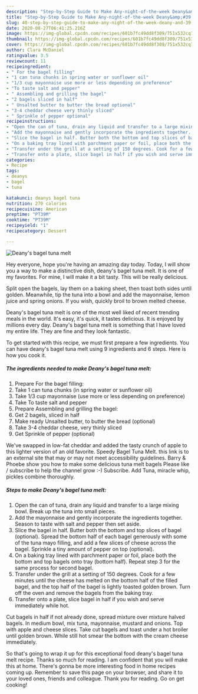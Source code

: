 ```yaml
---
description: "Step-by-Step Guide to Make Any-night-of-the-week Deany&amp;#39;s bagel tuna melt"
title: "Step-by-Step Guide to Make Any-night-of-the-week Deany&amp;#39;s bagel tuna melt"
slug: 40-step-by-step-guide-to-make-any-night-of-the-week-deany-and-39-s-bagel-tuna-melt
date: 2020-08-27T06:41:25.216Z
image: https://img-global.cpcdn.com/recipes/601b7fc49dd8f309/751x532cq70/deanys-bagel-tuna-melt-recipe-main-photo.jpg
thumbnail: https://img-global.cpcdn.com/recipes/601b7fc49dd8f309/751x532cq70/deanys-bagel-tuna-melt-recipe-main-photo.jpg
cover: https://img-global.cpcdn.com/recipes/601b7fc49dd8f309/751x532cq70/deanys-bagel-tuna-melt-recipe-main-photo.jpg
author: Clara McDaniel
ratingvalue: 3.5
reviewcount: 11
recipeingredient:
- " For the bagel filling"
- "1 can tuna chunks in spring water or sunflower oil"
- "1/3 cup mayonnaise use more or less depending on preference"
- "To taste salt and pepper"
- " Assembling and grilling the bagel"
- "2 bagels sliced in half"
- " Unsalted butter to butter the bread optional"
- "3-4 cheddar cheese very thinly sliced"
- " Sprinkle of pepper optional"
recipeinstructions:
- "Open the can of tuna, drain any liquid and transfer to a large mixing bowl. Break up the tuna into small pieces."
- "Add the mayonnaise and gently incorporate the ingredients together. Season to taste with salt and pepper then set aside."
- "Slice the bagel in half. Butter both the bottom and top slices of bagel (optional). Spread the bottom half of each bagel generously with some of the tuna mayo filling, and add a few slices of cheese across the bagel. Sprinkle a tiny amount of pepper on top (optional)."
- "On a baking tray lined with parchment paper or foil, place both the bottom and top bagels onto tray (bottom half). Repeat step 3 for the same process for second bagel."
- "Transfer under the grill at a setting of 150 degrees. Cook for a few minutes until the cheese has melted on the bottom half of the filled bagel, and the top half of the bagel is lightly toasted golden brown. Turn off the oven and remove the bagels from the baking tray."
- "Transfer onto a plate, slice bagel in half if you wish and serve immediately while hot."
categories:
- Recipe
tags:
- deanys
- bagel
- tuna

katakunci: deanys bagel tuna 
nutrition: 270 calories
recipecuisine: American
preptime: "PT39M"
cooktime: "PT39M"
recipeyield: "1"
recipecategory: Dessert

---
```



![Deany&#39;s bagel tuna melt](https://img-global.cpcdn.com/recipes/601b7fc49dd8f309/751x532cq70/deanys-bagel-tuna-melt-recipe-main-photo.jpg)

Hey everyone, hope you're having an amazing day today. Today, I will show you a way to make a distinctive dish, deany&#39;s bagel tuna melt. It is one of my favorites. For mine, I will make it a bit tasty. This will be really delicious.

Split open the bagels, lay them on a baking sheet, then toast both sides until golden. Meanwhile, tip the tuna into a bowl and add the mayonnaise, lemon juice and spring onions. If you wish, quickly broil to brown melted cheese.

Deany&#39;s bagel tuna melt is one of the most well liked of recent trending meals in the world. It's easy, it's quick, it tastes delicious. It is enjoyed by millions every day. Deany&#39;s bagel tuna melt is something that I have loved my entire life. They are fine and they look fantastic.


To get started with this recipe, we must first prepare a few ingredients. You can have deany&#39;s bagel tuna melt using 9 ingredients and 6 steps. Here is how you cook it.

<!--inarticleads1-->

##### The ingredients needed to make Deany&#39;s bagel tuna melt:

1. Prepare  For the bagel filling:
1. Take 1 can tuna chunks (in spring water or sunflower oil)
1. Take 1/3 cup mayonnaise (use more or less depending on preference)
1. Take To taste salt and pepper
1. Prepare  Assembling and grilling the bagel:
1. Get 2 bagels, sliced in half
1. Make ready  Unsalted butter, to butter the bread (optional)
1. Take 3-4 cheddar cheese, very thinly sliced
1. Get  Sprinkle of pepper (optional)


We&#39;ve swapped in low-fat cheddar and added the tasty crunch of apple to this lighter version of an old favorite. Speedy Bagel Tuna Melt. this link is to an external site that may or may not meet accessibility guidelines. Barry &amp; Phoebe show you how to make some delicious tuna melt bagels Please like / subscribe to help the channel grow :-) Subscribe. Add Tuna, miracle whip, pickles combine thoroughly. 

<!--inarticleads2-->

##### Steps to make Deany&#39;s bagel tuna melt:

1. Open the can of tuna, drain any liquid and transfer to a large mixing bowl. Break up the tuna into small pieces.
1. Add the mayonnaise and gently incorporate the ingredients together. Season to taste with salt and pepper then set aside.
1. Slice the bagel in half. Butter both the bottom and top slices of bagel (optional). Spread the bottom half of each bagel generously with some of the tuna mayo filling, and add a few slices of cheese across the bagel. Sprinkle a tiny amount of pepper on top (optional).
1. On a baking tray lined with parchment paper or foil, place both the bottom and top bagels onto tray (bottom half). Repeat step 3 for the same process for second bagel.
1. Transfer under the grill at a setting of 150 degrees. Cook for a few minutes until the cheese has melted on the bottom half of the filled bagel, and the top half of the bagel is lightly toasted golden brown. Turn off the oven and remove the bagels from the baking tray.
1. Transfer onto a plate, slice bagel in half if you wish and serve immediately while hot.


Cut bagels in half if not already done, spread mixture over mixture halved bagels. In medium bowl, mix tuna, mayonnaise, mustard and onions. Top with apple and cheese slices. Take cut bagels and toast under a hot broiler until golden brown. While still hot smear the bottom with the cream cheese immediately. 

So that's going to wrap it up for this exceptional food deany&#39;s bagel tuna melt recipe. Thanks so much for reading. I am confident that you will make this at home. There's gonna be more interesting food in home recipes coming up. Remember to save this page on your browser, and share it to your loved ones, friends and colleague. Thank you for reading. Go on get cooking!

